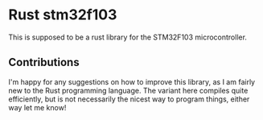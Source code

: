 # Rust stm32f103
This is supposed to be a rust library for the STM32F103 microcontroller.


## Contributions
I'm happy for any suggestions on how to improve this library, as I am fairly new to the Rust programming language. The variant here compiles quite efficiently, but is not necessarily the nicest way to program things, either way let me know!
